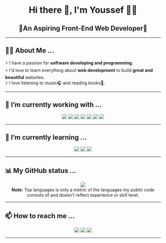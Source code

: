 <!-- -------------------START FILE-------------------------- -->

<!-- -----------------Header Section------------------------ -->

<h1 align="center">Hi there 👋, I'm Youssef 👨‍💻</h1>

<h2 align="center"><b>🌠An Aspiring Front-End Web Developer🌠</b></h2>

<hr />

<!-- -----------------About Me Section------------------------ -->

<h2>🤷‍♂️ About Me ...</h2>
<ul style="list-style-type: none; padding: 0">
  <li>⚡ I have a passion for <b>software developing and programming.</b></li>
  <li>
    ⚡ I'd love to learn everything about <b>web development</b> to build
    <b>great and beautiful</b> websites.
  </li>
  <li>⚡ I love listening to music🎧 and reading books📖.</li>
</ul>

<hr />

<!-- -----------------Fun Facts Section------------------------ -->

<!--
<h2>🙏 Fun Facts ...</h2>
<ul style="list-style-type: none; padding: 0">
  <li>
    ⚡ As Phoebe Buffay (<em>from <b>FRIENDS</b></em
    >) once said
    <em><b>&quot;I don't even have a pla..&quot;</b></em>
  </li>
  
</ul>

<hr />
-->
<!-- -----------------Working Section------------------------ -->

<h2>🔭 I’m currently working with ...</h2>
<div align="center">
  <a href="https://www.w3.org/html/" target="_blank">
    <img src="https://img.icons8.com/color/48/000000/html-5.png"/></a>
  <a href="https://www.w3schools.com/css/" target="_blank">
    <img src="https://img.icons8.com/color/48/000000/css3.png"/></a>
  <a
    href="https://developer.mozilla.org/en-US/docs/Web/JavaScript"
    target="_blank">
    <img src="https://img.icons8.com/color/48/000000/javascript.png"/></a>
   <a
    href="https://www.npmjs.com/"
    target="_blank">
    <img src="https://img.icons8.com/color/48/000000/npm.png"/></a>
  <a href="https://react.dev/" target="_blank">
    <img src="https://img.icons8.com/color/48/000000/react-native.png"/></a>
   <a href="https://tailwindcss.com/" target="_blank">
    <img src="https://img.icons8.com/color/48/FFFFFF/tailwind_css.png"/></a>
  <a href="https://git-scm.com/" target="_blank"
    ><img src="https://img.icons8.com/color/48/000000/git.png"/></a>
</div>

<hr />

<!-- -----------------Learning Section------------------------ -->

<h2>🌱 I’m currently learning ...</h2>
<div align="center">
  <a href="https://react.dev/" target="_blank">
    <img src="https://img.icons8.com/color/48/000000/react-native.png"/></a>
  <a href="https://www.typescriptlang.org/" target="_blank">
    <img src="https://img.icons8.com/color/48/000000/typescript.png"/></a>
  <a href="https://redux-toolkit.js.org/" target="_blank"
    ><img src="https://img.icons8.com/color/48/000000/redux.png"/></a>
</div>

<hr />

<!-- -----------------Stats Section------------------------ -->

<h2>📊 My GitHub status ...</h2>
<div align="center">
  <a href="https://github.com/youssefmagdy21/">
    <img
      src="https://github-readme-stats.vercel.app/api/top-langs/?username=youssefmagdy21&langs_count=8&layout=compact&theme=tokyonight&hide_border=true"
  /></a>
  <br />
  <b>Note:</b> Top languages is only a metric of the languages my public code
  consists of and doesn't reflect experience or skill level.
</div>

<hr />

<!-- -----------------Contacts Section------------------------ -->

<h2>📫 How to reach me ...</h2>
<div align="center">
  <a href="https://www.linkedin.com/in/youssef-magdy21"
    ><img src="https://img.icons8.com/doodle/48/000000/linkedin--v2.png"/></a>
  <a href="mailto:youssef.magdyali99@gmail.com"
    ><img src="https://img.icons8.com/doodle/48/000000/gmail-new.png"/></a>
  <a href="https://twitter.com/youssefmagdy_21"
    ><img src="https://img.icons8.com/doodle/48/000000/twitter-squared.png"/></a>
</div>

<hr />

<!-- -----------------END OF FILE------------------------ -->
